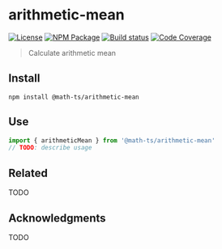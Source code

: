 # arithmetic-mean
[![License][]](https://opensource.org/licenses/ISC)
[![NPM Package][]](https://npmjs.org/package/@math-ts/arithmetic-mean)
[![Build status][]](https://travis-ci.org/math-ts/arithmetic-mean)
[![Code Coverage][]](https://codecov.io/gh/math-ts/arithmetic-mean)

[License]: https://img.shields.io/badge/License-ISC-blue.svg
[NPM Package]: https://img.shields.io/npm/v/@math-ts/arithmetic-mean.svg
[Build status]: https://travis-ci.org/math-ts/arithmetic-mean.svg?branch=master
[Code Coverage]: https://codecov.io/gh/math-ts/arithmetic-mean/branch/master/graph/badge.svg

> Calculate arithmetic mean

## Install

``` shell
npm install @math-ts/arithmetic-mean
```

## Use

``` typescript
import { arithmeticMean } from '@math-ts/arithmetic-mean'
// TODO: describe usage
```

## Related

TODO

## Acknowledgments

TODO
